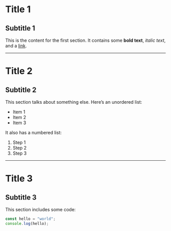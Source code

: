 # Title 1
## Subtitle 1
This is the content for the first section. It contains some **bold text**, *italic text*, and a [link](https://example.com).

---

# Title 2
## Subtitle 2
This section talks about something else. Here’s an unordered list:
- Item 1
- Item 2
- Item 3

It also has a numbered list:
1. Step 1
2. Step 2
3. Step 3

---

# Title 3
## Subtitle 3
This section includes some code:
```js
const hello = "world";
console.log(hello);
